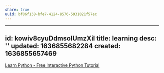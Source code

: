 ```yaml
---
share: true
uuid: bf06f138-bfe7-4124-8576-5931021f57ec
---
```

---
id: kowiv8cyuDdmsolUmzXiI
title: learning
desc: ''
updated: 1636855682284
created: 1636855657469
---

[Learn Python - Free Interactive Python Tutorial](https://www.learnpython.org/)